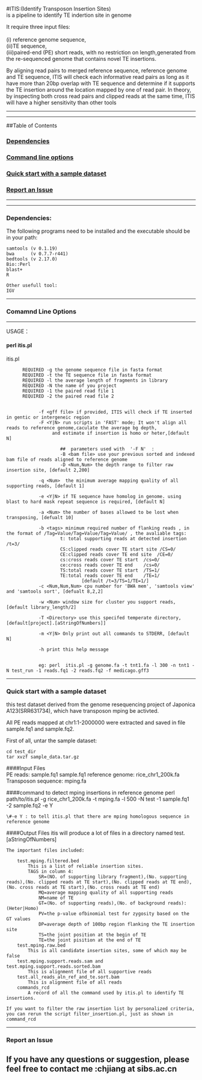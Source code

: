 #ITIS:(Identify Transposon Insertion Sites)<br>
is a pipeline to identify TE indertion site in genome

It require three input files:<br>  	
	(i) reference genome sequence,<br> 
	(ii)TE sequence, <br>
	(iii)paired-end (PE) short reads, with no restriction on length,generated from the re-sequenced genome that contains novel TE insertions.<br> 

By aligning read pairs to merged reference sequence, reference genome and TE sequence, ITIS will check each informative read pairs as long as it have more than 20bp overlap with TE sequence and determine if it supports the TE insertion around the location mapped by one of read pair.  In theory, by inspecting both cross read pairs and clipped reads at the same time, ITIS will have a higher sensitivity than other tools

---
---


##Table of Contents
### <a href="#dep">Dependencies</a><br>
### <a href="#cmd">Command line options</a>
### <a href="#qck">Quick start with a sample dataset</a>
### <a href="#iss">Report an Issue</a>

---
---
### <a name="dep">Dependencies:

   The following programs need to be installed and the executable should be in your path:
	
	samtools (v 0.1.19)
	bwa      (v 0.7.7-r441)
	bedtools (v 2.17.0)
	Bio::Perl
	blast+
	R
	
	Other usefull tool:
	IGV
	
-------------

### <a name="cmd">Comamnd Line Options

--------------------
USAGE：
#### perl itis.pl	

itis.pl 


          REQUIRED -g the genome sequence file in fasta format    
          REQUIRED -t the TE sequence file in fasta format    
          REQUIRED -l the average length of fragments in library    
          REQUIRED -N the name of you project   
          REQUIRED -1 the paired read file 1   
          REQUIRED -2 the paired read file 2   


                -f <gff file> if provided, ITIS will check if TE inserted in gentic or intergeneic region
                -F <Y|N> run scripts in 'FAST' mode; It won't align all reads to reference genome,caculate the average bg depth,
                     and estimate if insertion is homo or heter,[default N]

                        ##  parameters used with  '-F N'  :
                        -B <bam file> use your previous sorted and indexed bam file of reads aligned to reference genome
                        -D <Num,Num> the depth range to filter raw insertion site, [default 2,200]

                -q <Num>  the minimum average mapping quality of all supporting reads, [default 1]

                -e <Y|N> if TE sequence have homolog in genome. using blast to hard mask repeat sequence is required, [default N]

                -a <Num> the number of bases allowed to be lost when transposing, [defualt 10]

                -b <tags> minimum required number of flanking reads , in the format of /Tag=Value/Tag=Value/Tag=Value/ , the avaliable tags:
                        t: total supporting reads at detected insertion  /t=3/
                        CS:clipped reads cover TE start site /CS=0/
                        CE:clipped reads cover TE end site  /CE=0/
                        cs:cross reads cover TE start  /cs=0/
                        ce:cross reads cover TE end    /cs=0/
                        TS:total reads cover TE start  /TS=1/
                        TE:total reads cover TE end    /TE=1/
                                [default /t=3/TS=1/TE=1/]
                -c <Num,Num,Num> cpu number for 'BWA mem', 'samtools view'  and 'samtools sort', [defualt 8,2,2]

                -w <Num> window size for cluster you support reads, [default library_length/2]

                -T <Directory> use this specifed temperate directory, [default[project].[aStringOfNumbers]]

                -m <Y|N> Only print out all commands to STDERR, [default N]
                 
                -h print this help message    


                eg: perl  itis.pl -g genome.fa -t tnt1.fa -l 300 -n tnt1 -N test_run -1 reads.fq1 -2 reads.fq2 -f medicago.gff3 


-------------


### <a name="#qck">Quick start with a sample dataset
this test dataset derived from the genome resequencing project of Japonica A123(SRR631734), which have transposon mping be activted.

All PE reads mapped at chr1:1-2000000 were extracted and saved in file sample.fq1 and sample.fq2. 

First of all, untar the sample dataset:       
    
    cd test_dir
    tar xvzf sample_data.tar.gz     

####Input Files  
	PE reads:
		sample.fq1
		sample.fq1
	reference genome:
		rice_chr1_200k.fa
	Transposon sequence:
		mping.fa

####command to detect mping insertions in reference genome
	perl path/to/itis.pl -g rice_chr1_200k.fa -t mping.fa  -l 500 -N test -1 sample.fq1  -2 sample.fq2 -e Y    

	\#-e Y : to tell itis.pl that there are mping homologous sequence in reference genome

####Output Files
	itis will produce a lot of files in a directory named test.[aStringOfNumbers]
	
	The important files included:

		test.mping.filtered.bed  
			This is a list of reliable insertion sites.
			TAGS in column 4: 
				SR=(NO. of supporting library fragment),(No. supporting reads),(No. clipped reads at TE start),(No. clipped reads at TE end),(No. cross reads at TE start),(No. cross reads at TE end)
				MQ=average mapping quality of all supporting reads
				NM=name of TE
				GT=(No. of supporting reads),(No. of background reads):(Heter|Homo)
				PV=the p-value ofbinomial test for zygosity based on the GT values
				DP=average depth of 100bp region flanking the TE insertion site
				TS=the joint position at the begin of TE
				TE=the joint pisition at the end of TE
		test.mping.raw.bed  
			This is all candidate insertion sites, some of which may be false 
		test.mping.support.reads.sam and test.mping.support.reads.sorted.bam
			This is alignment file of all supportive reads
		test.all_reads_aln_ref_and_te.sort.bam
			This is alignment file of all reads
		commands_rcd
			A record of all the command used by itis.pl to identify TE insertions.
	
	If you want to filter the raw insertion list by personalized criteria, you can rerun the script filter_insertion.pl, just as shown in command_rcd


	
-------------

### <a name="#iss">Report an Issue
If you have any questions or suggestion, please feel free to contact me :chjiang at sibs.ac.cn
-----------





